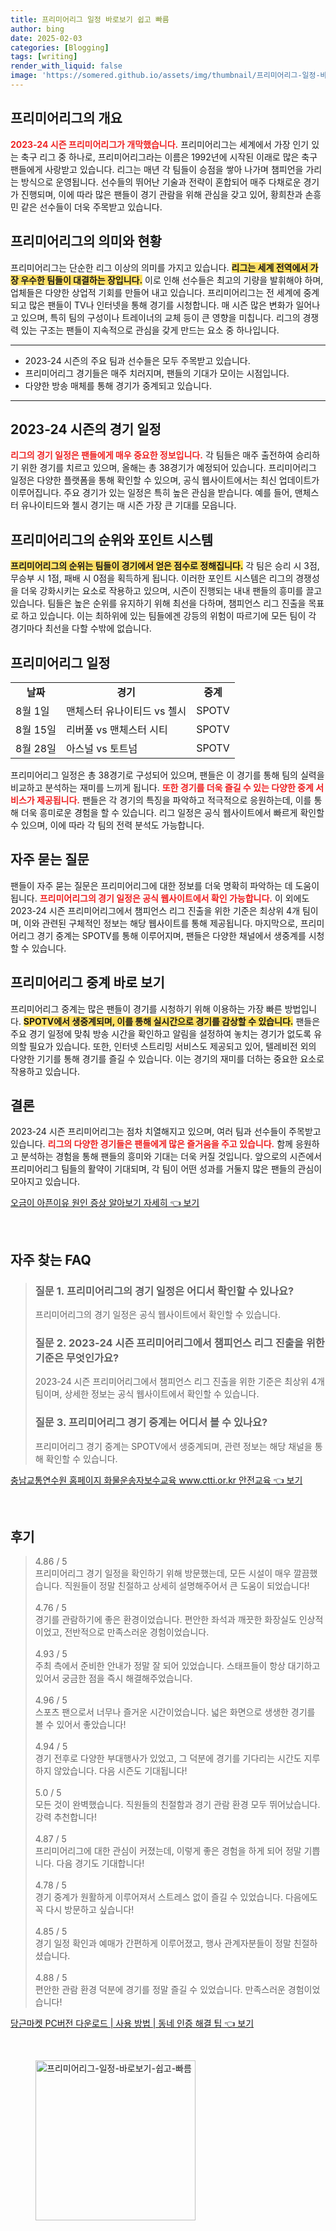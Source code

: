 ```yaml
---
title: 프리미어리그 일정 바로보기 쉽고 빠름
author: bing
date: 2025-02-03
categories: [Blogging]
tags: [writing]
render_with_liquid: false
image: 'https://somered.github.io/assets/img/thumbnail/프리미어리그-일정-바로보기-쉽고-빠름.webp'
---
```



<h2 id='프리미어리그의 개요'>프리미어리그의 개요</h2>

<p><b><span style="color: #ee2323;">2023-24 시즌 프리미어리그가 개막했습니다.</span></b> 프리미어리그는 세계에서 가장 인기 있는 축구 리그 중 하나로, 프리미어리그라는 이름은 1992년에 시작된 이래로 많은 축구 팬들에게 사랑받고 있습니다. 리그는 매년 각 팀들이 승점을 쌓아 나가며 챔피언을 가리는 방식으로 운영됩니다. 선수들의 뛰어난 기술과 전략이 혼합되어 매주 다채로운 경기가 진행되며, 이에 따라 많은 팬들이 경기 관람을 위해 관심을 갖고 있어, 황희찬과 손흥민 같은 선수들이 더욱 주목받고 있습니다.</p>

<h2 id='프리미어리그의 의미와 현황'>프리미어리그의 의미와 현황</h2>

<p>프리미어리그는 단순한 리그 이상의 의미를 가지고 있습니다. <b><span style="background-color: #ffe066;">리그는 세계 전역에서 가장 우수한 팀들이 대결하는 장입니다.</span></b> 이로 인해 선수들은 최고의 기량을 발휘해야 하며, 업체들은 다양한 상업적 기회를 만들어 내고 있습니다. 프리미어리그는 전 세계에 중계되고 많은 팬들이 TV나 인터넷을 통해 경기를 시청합니다. 매 시즌 많은 변화가 일어나고 있으며, 특히 팀의 구성이나 트레이너의 교체 등이 큰 영향을 미칩니다. 리그의 경쟁력 있는 구조는 팬들이 지속적으로 관심을 갖게 만드는 요소 중 하나입니다.</p>

<hr />

<ul>
    <li>2023-24 시즌의 주요 팀과 선수들은 모두 주목받고 있습니다.</li>
    <li>프리미어리그 경기들은 매주 치러지며, 팬들의 기대가 모이는 시점입니다.</li>
    <li>다양한 방송 매체를 통해 경기가 중계되고 있습니다.</li>
</ul>

<hr />

<h2 id='2023-24 시즌의 경기 일정'>2023-24 시즌의 경기 일정</h2>

<p><b><span style="color: #ee2323;">리그의 경기 일정은 팬들에게 매우 중요한 정보입니다.</span></b> 각 팀들은 매주 출전하여 승리하기 위한 경기를 치르고 있으며, 올해는 총 38경기가 예정되어 있습니다. 프리미어리그 일정은 다양한 플랫폼을 통해 확인할 수 있으며, 공식 웹사이트에서는 최신 업데이트가 이루어집니다. 주요 경기가 있는 일정은 특히 높은 관심을 받습니다. 예를 들어, 맨체스터 유나이티드와 첼시 경기는 매 시즌 가장 큰 기대를 모읍니다. </p>

<h2 id='프리미어리그의 순위와 포인트 시스템'>프리미어리그의 순위와 포인트 시스템</h2>

<p><b><span style="background-color: #ffe066;">프리미어리그의 순위는 팀들이 경기에서 얻은 점수로 정해집니다.</span></b> 각 팀은 승리 시 3점, 무승부 시 1점, 패배 시 0점을 획득하게 됩니다. 이러한 포인트 시스템은 리그의 경쟁성을 더욱 강화시키는 요소로 작용하고 있으며, 시즌이 진행되는 내내 팬들의 흥미를 끌고 있습니다. 팀들은 높은 순위를 유지하기 위해 최선을 다하며, 챔피언스 리그 진출을 목표로 하고 있습니다. 이는 최하위에 있는 팀들에겐 강등의 위험이 따르기에 모든 팀이 각 경기마다 최선을 다할 수밖에 없습니다.</p>

<h2 id='프리미어리그 일정'>프리미어리그 일정</h2>

<table>
    <tr>
        <td style="text-align: center; height: 17px;"><b>날짜</b></td>
        <td style="text-align: center; height: 17px;"><b>경기</b></td>
        <td style="text-align: center; height: 17px;"><b>중계</b></td>
    </tr>
    <tr>
        <td>8월 1일</td>
        <td>맨체스터 유나이티드 vs 첼시</td>
        <td>SPOTV</td>
    </tr>
    <tr>
        <td>8월 15일</td>
        <td>리버풀 vs 맨체스터 시티</td>
        <td>SPOTV</td>
    </tr>
    <tr>
        <td>8월 28일</td>
        <td>아스널 vs 토트넘</td>
        <td>SPOTV</td>
    </tr>
</table>

<p>프리미어리그 일정은 총 38경기로 구성되어 있으며, 팬들은 이 경기를 통해 팀의 실력을 비교하고 분석하는 재미를 느끼게 됩니다. <b><span style="color: #ee2323;">또한 경기를 더욱 즐길 수 있는 다양한 중계 서비스가 제공됩니다.</span></b> 팬들은 각 경기의 특징을 파악하고 적극적으로 응원하는데, 이를 통해 더욱 흥미로운 경험을 할 수 있습니다. 리그 일정은 공식 웹사이트에서 빠르게 확인할 수 있으며, 이에 따라 각 팀의 전력 분석도 가능합니다.</p>

<h2 id='자주 묻는 질문'>자주 묻는 질문</h2>

<p>팬들이 자주 묻는 질문은 프리미어리그에 대한 정보를 더욱 명확히 파악하는 데 도움이 됩니다. <b><span style="color: #ee2323;">프리미어리그의 경기 일정은 공식 웹사이트에서 확인 가능합니다.</span></b> 이 외에도 2023-24 시즌 프리미어리그에서 챔피언스 리그 진출을 위한 기준은 최상위 4개 팀이며, 이와 관련된 구체적인 정보는 해당 웹사이트를 통해 제공됩니다. 마지막으로, 프리미어리그 경기 중계는 SPOTV를 통해 이루어지며, 팬들은 다양한 채널에서 생중계를 시청할 수 있습니다.</p>

<h2 id='프리미어리그 중계 바로 보기'>프리미어리그 중계 바로 보기</h2>

<p>프리미어리그 중계는 많은 팬들이 경기를 시청하기 위해 이용하는 가장 빠른 방법입니다. <b><span style="background-color: #ffe066;">SPOTV에서 생중계되며, 이를 통해 실시간으로 경기를 감상할 수 있습니다.</span></b> 팬들은 주요 경기 일정에 맞춰 방송 시간을 확인하고 알림을 설정하여 놓치는 경기가 없도록 유의할 필요가 있습니다. 또한, 인터넷 스트리밍 서비스도 제공되고 있어, 텔레비전 외의 다양한 기기를 통해 경기를 즐길 수 있습니다. 이는 경기의 재미를 더하는 중요한 요소로 작용하고 있습니다.</p>

<h2 id='결론'>결론</h2>

<p>2023-24 시즌 프리미어리그는 점차 치열해지고 있으며, 여러 팀과 선수들이 주목받고 있습니다. <b><span style="color: #ee2323;">리그의 다양한 경기들은 팬들에게 많은 즐거움을 주고 있습니다.</span></b> 함께 응원하고 분석하는 경험을 통해 팬들의 흥미와 기대는 더욱 커질 것입니다. 앞으로의 시즌에서 프리미어리그 팀들의 활약이 기대되며, 각 팀이 어떤 성과를 거둘지 많은 팬들의 관심이 모아지고 있습니다.</p>


<p><a class="click-button" title="오금이 아픈이유 원인 증상 알아보기 자세히" href="https://somered.github.io/posts/%EC%98%A4%EA%B8%88%EC%9D%B4-%EC%95%84%ED%94%88%EC%9D%B4%EC%9C%A0-%EC%9B%90%EC%9D%B8-%EC%A6%9D%EC%83%81-%EC%95%8C%EC%95%84%EB%B3%B4%EA%B8%B0-%EC%9E%90%EC%84%B8%ED%9E%88/" rel="dofollow">오금이 아픈이유 원인 증상 알아보기 자세히 👈 보기</a></p><br>
<h2 id='자주_찾는_FAQ'>자주 찾는 FAQ</h2>
<div itemscope="" itemtype="https://schema.org/FAQPage"> 
<blockquote> 
<div itemscope="" itemprop="mainEntity" itemtype="https://schema.org/Question"> 
<h3 itemprop="name">질문 1. 프리미어리그의 경기 일정은 어디서 확인할 수 있나요?</h3> 
<div itemscope="" itemprop="acceptedAnswer" itemtype="https://schema.org/Answer"> 
<span itemprop="text"> 
<p>프리미어리그의 경기 일정은 공식 웹사이트에서 확인할 수 있습니다.</p> 
</span> 
</div> 
</div> 

<div itemscope="" itemprop="mainEntity" itemtype="https://schema.org/Question"> 
<h3 itemprop="name">질문 2. 2023-24 시즌 프리미어리그에서 챔피언스 리그 진출을 위한 기준은 무엇인가요?</h3> 
<div itemscope="" itemprop="acceptedAnswer" itemtype="https://schema.org/Answer"> 
<span itemprop="text"> 
<p>2023-24 시즌 프리미어리그에서 챔피언스 리그 진출을 위한 기준은 최상위 4개팀이며, 상세한 정보는 공식 웹사이트에서 확인할 수 있습니다.</p> 
</span> 
</div> 
</div> 

<div itemscope="" itemprop="mainEntity" itemtype="https://schema.org/Question"> 
<h3 itemprop="name">질문 3. 프리미어리그 경기 중계는 어디서 볼 수 있나요?</h3> 
<div itemscope="" itemprop="acceptedAnswer" itemtype="https://schema.org/Answer"> 
<span itemprop="text"> 
<p>프리미어리그 경기 중계는 SPOTV에서 생중계되며, 관련 정보는 해당 채널을 통해 확인할 수 있습니다.</p> 
</span> 
</div> 
</div> 
</blockquote> 
</div>
<p><a class="click-button" title="충남교통연수원 홈페이지 화물운송자보수교육 www.ctti.or.kr 안전교육" href="https://somered.github.io/posts/%EC%B6%A9%EB%82%A8%EA%B5%90%ED%86%B5%EC%97%B0%EC%88%98%EC%9B%90-%ED%99%88%ED%8E%98%EC%9D%B4%EC%A7%80-%ED%99%94%EB%AC%BC%EC%9A%B4%EC%86%A1%EC%9E%90%EB%B3%B4%EC%88%98%EA%B5%90%EC%9C%A1-www.ctti.or.kr-%EC%95%88%EC%A0%84%EA%B5%90%EC%9C%A1/" rel="dofollow">충남교통연수원 홈페이지 화물운송자보수교육 www.ctti.or.kr 안전교육 👈 보기</a></p><br>
<h2 id='후기'>후기</h2>
<div itemscope itemtype="https://schema.org/Product">
  <blockquote>
  <div itemprop="review" itemscope itemtype="https://schema.org/Review">
      <div itemprop="reviewRating" itemscope itemtype="https://schema.org/Rating"> <span itemprop="ratingValue">4.86</span> / <span itemprop="bestRating">5</span> </div>
      <span itemprop="reviewBody">프리미어리그 경기 일정을 확인하기 위해 방문했는데, 모든 시설이 매우 깔끔했습니다. 직원들이 정말 친절하고 상세히 설명해주어서 큰 도움이 되었습니다!</span>
  </div>
  <br>
  <div itemprop="review" itemscope itemtype="https://schema.org/Review">
      <div itemprop="reviewRating" itemscope itemtype="https://schema.org/Rating"> <span itemprop="ratingValue">4.76</span> / <span itemprop="bestRating">5</span> </div>
      <span itemprop="reviewBody">경기를 관람하기에 좋은 환경이었습니다. 편안한 좌석과 깨끗한 화장실도 인상적이었고, 전반적으로 만족스러운 경험이었습니다.</span>
  </div>
  <br>
  <div itemprop="review" itemscope itemtype="https://schema.org/Review">
      <div itemprop="reviewRating" itemscope itemtype="https://schema.org/Rating"> <span itemprop="ratingValue">4.93</span> / <span itemprop="bestRating">5</span> </div>
      <span itemprop="reviewBody">주최 측에서 준비한 안내가 정말 잘 되어 있었습니다. 스태프들이 항상 대기하고 있어서 궁금한 점을 즉시 해결해주었습니다.</span>
  </div>
  <br>
  <div itemprop="review" itemscope itemtype="https://schema.org/Review">
      <div itemprop="reviewRating" itemscope itemtype="https://schema.org/Rating"> <span itemprop="ratingValue">4.96</span> / <span itemprop="bestRating">5</span> </div>
      <span itemprop="reviewBody">스포츠 팬으로서 너무나 즐거운 시간이었습니다. 넓은 화면으로 생생한 경기를 볼 수 있어서 좋았습니다!</span>
  </div>
  <br>
  <div itemprop="review" itemscope itemtype="https://schema.org/Review">
      <div itemprop="reviewRating" itemscope itemtype="https://schema.org/Rating"> <span itemprop="ratingValue">4.94</span> / <span itemprop="bestRating">5</span> </div>
      <span itemprop="reviewBody">경기 전후로 다양한 부대행사가 있었고, 그 덕분에 경기를 기다리는 시간도 지루하지 않았습니다. 다음 시즌도 기대됩니다!</span>
  </div>
  <br>
  <div itemprop="review" itemscope itemtype="https://schema.org/Review">
      <div itemprop="reviewRating" itemscope itemtype="https://schema.org/Rating"> <span itemprop="ratingValue">5.0</span> / <span itemprop="bestRating">5</span> </div>
      <span itemprop="reviewBody">모든 것이 완벽했습니다. 직원들의 친절함과 경기 관람 환경 모두 뛰어났습니다. 강력 추천합니다!</span>
  </div>
  <br>
  <div itemprop="review" itemscope itemtype="https://schema.org/Review">
      <div itemprop="reviewRating" itemscope itemtype="https://schema.org/Rating"> <span itemprop="ratingValue">4.87</span> / <span itemprop="bestRating">5</span> </div>
      <span itemprop="reviewBody">프리미어리그에 대한 관심이 커졌는데, 이렇게 좋은 경험을 하게 되어 정말 기쁩니다. 다음 경기도 기대합니다!</span>
  </div>
  <br>
  <div itemprop="review" itemscope itemtype="https://schema.org/Review">
      <div itemprop="reviewRating" itemscope itemtype="https://schema.org/Rating"> <span itemprop="ratingValue">4.78</span> / <span itemprop="bestRating">5</span> </div>
      <span itemprop="reviewBody">경기 중계가 원활하게 이루어져서 스트레스 없이 즐길 수 있었습니다. 다음에도 꼭 다시 방문하고 싶습니다!</span>
  </div>
  <br>
  <div itemprop="review" itemscope itemtype="https://schema.org/Review">
      <div itemprop="reviewRating" itemscope itemtype="https://schema.org/Rating"> <span itemprop="ratingValue">4.85</span> / <span itemprop="bestRating">5</span> </div>
      <span itemprop="reviewBody">경기 일정 확인과 예매가 간편하게 이루어졌고, 행사 관계자분들이 정말 친절하셨습니다.</span>
  </div>
  <br>
  <div itemprop="review" itemscope itemtype="https://schema.org/Review">
      <div itemprop="reviewRating" itemscope itemtype="https://schema.org/Rating"> <span itemprop="ratingValue">4.88</span> / <span itemprop="bestRating">5</span> </div>
      <span itemprop="reviewBody">편안한 관람 환경 덕분에 경기를 정말 즐길 수 있었습니다. 만족스러운 경험이었습니다!</span>
  </div>
  </blockquote>
</div>
<p><a class="click-button" title="당근마켓 PC버전 다운로드 | 사용 방법 | 동네 인증 해결 팁" href="https://somered.github.io/posts/%EB%8B%B9%EA%B7%BC%EB%A7%88%EC%BC%93-PC%EB%B2%84%EC%A0%84-%EB%8B%A4%EC%9A%B4%EB%A1%9C%EB%93%9C-%EC%82%AC%EC%9A%A9-%EB%B0%A9%EB%B2%95-%EB%8F%99%EB%84%A4-%EC%9D%B8%EC%A6%9D-%ED%95%B4%EA%B2%B0-%ED%8C%81/" rel="dofollow">당근마켓 PC버전 다운로드 | 사용 방법 | 동네 인증 해결 팁 👈 보기</a></p><br>
<figure class="image"><img src="https://somered.github.io/assets/img/thumbnail/프리미어리그-일정-바로보기-쉽고-빠름.webp" alt="프리미어리그-일정-바로보기-쉽고-빠름" width="256" height="256"></figure>